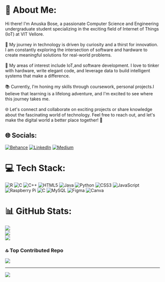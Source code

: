 # 💫 About Me:
Hi there! I'm Anuska Bose, a passionate Computer Science and Engineering undergraduate student specializing in the exciting field of Internet of Things (IoT) at VIT Vellore.<br><br>🌟 My journey in technology is driven by curiosity and a thirst for innovation. I am constantly exploring the intersection of software and hardware to create meaningful solutions for real-world problems.<br><br>🚀 My areas of interest include IoT,and software development. I love to tinker with hardware, write elegant code, and leverage data to build intelligent systems that make a difference.<br><br>📚 Currently, I'm honing my skills through coursework, personal projects.I believe that learning is a lifelong adventure, and I'm excited to see where this journey takes me.<br><br>🌐 Let's connect and collaborate on exciting projects or share knowledge about the fascinating world of technology. Feel free to reach out, and let's make the digital world a better place together! 🤝


## 🌐 Socials:
[![Behance](https://img.shields.io/badge/Behance-1769ff?logo=behance&logoColor=white)](https://behance.net/anuskabose26) [![LinkedIn](https://img.shields.io/badge/LinkedIn-%230077B5.svg?logo=linkedin&logoColor=white)](https://linkedin.com/in/https://www.linkedin.com/in/anuska-bose02/) [![Medium](https://img.shields.io/badge/Medium-12100E?logo=medium&logoColor=white)](https://medium.com/@anuska.bose2004) 


# 💻 Tech Stack:
![R](https://img.shields.io/badge/r-%23276DC3.svg?style=for-the-badge&logo=r&logoColor=white) ![C](https://img.shields.io/badge/c-%2300599C.svg?style=for-the-badge&logo=c&logoColor=white) ![C++](https://img.shields.io/badge/c++-%2300599C.svg?style=for-the-badge&logo=c%2B%2B&logoColor=white) ![HTML5](https://img.shields.io/badge/html5-%23E34F26.svg?style=for-the-badge&logo=html5&logoColor=white) ![Java](https://img.shields.io/badge/java-%23ED8B00.svg?style=for-the-badge&logo=java&logoColor=white) ![Python](https://img.shields.io/badge/python-3670A0?style=for-the-badge&logo=python&logoColor=ffdd54) ![CSS3](https://img.shields.io/badge/css3-%231572B6.svg?style=for-the-badge&logo=css3&logoColor=white) ![JavaScript](https://img.shields.io/badge/javascript-%23323330.svg?style=for-the-badge&logo=javascript&logoColor=%23F7DF1E) ![Raspberry Pi](https://img.shields.io/badge/-RaspberryPi-C51A4A?style=for-the-badge&logo=Raspberry-Pi) ![C](https://img.shields.io/badge/c-%2300599C.svg?style=for-the-badge&logo=c&logoColor=white) ![MySQL](https://img.shields.io/badge/mysql-%2300f.svg?style=for-the-badge&logo=mysql&logoColor=white) 	![Figma](https://img.shields.io/badge/figma-%23F24E1E.svg?style=for-the-badge&logo=figma&logoColor=white) ![Canva](https://img.shields.io/badge/Canva-%2300C4CC.svg?style=for-the-badge&logo=Canva&logoColor=white)
# 📊 GitHub Stats:
![](https://github-readme-stats.vercel.app/api?username=Anuskabose&theme=dark&hide_border=false&include_all_commits=false&count_private=false)<br/>
![](https://github-readme-streak-stats.herokuapp.com/?user=Anuskabose&theme=dark&hide_border=false)<br/>
![](https://github-readme-stats.vercel.app/api/top-langs/?username=Anuskabose&theme=dark&hide_border=false&include_all_commits=false&count_private=false&layout=compact)

### 🔝 Top Contributed Repo
![](https://github-contributor-stats.vercel.app/api?username=Anuskabose&limit=5&theme=monokai&combine_all_yearly_contributions=true)

---
[![](https://visitcount.itsvg.in/api?id=Anuskabose&icon=0&color=0)](https://visitcount.itsvg.in)

<!-- Proudly created with GPRM ( https://gprm.itsvg.in ) -->
